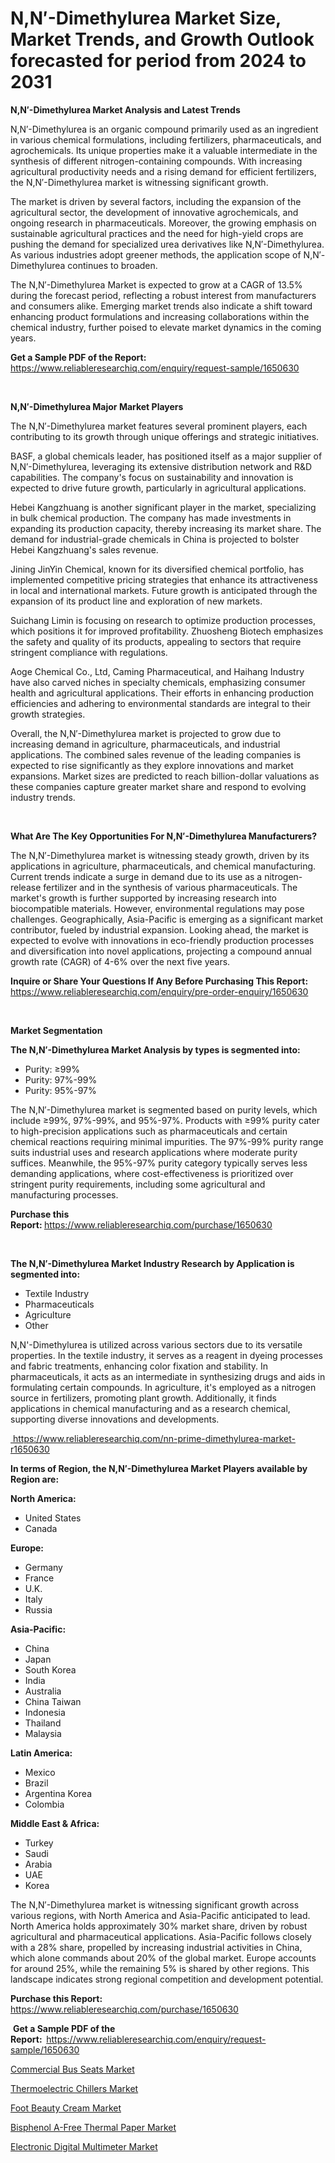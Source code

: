 <p><h1>N,N′-Dimethylurea Market Size, Market Trends, and Growth Outlook forecasted for period from 2024 to 2031</h1></p><p><strong>N,N′-Dimethylurea Market Analysis and Latest Trends</strong></p>
<p><p>N,N′-Dimethylurea is an organic compound primarily used as an ingredient in various chemical formulations, including fertilizers, pharmaceuticals, and agrochemicals. Its unique properties make it a valuable intermediate in the synthesis of different nitrogen-containing compounds. With increasing agricultural productivity needs and a rising demand for efficient fertilizers, the N,N′-Dimethylurea market is witnessing significant growth.</p><p>The market is driven by several factors, including the expansion of the agricultural sector, the development of innovative agrochemicals, and ongoing research in pharmaceuticals. Moreover, the growing emphasis on sustainable agricultural practices and the need for high-yield crops are pushing the demand for specialized urea derivatives like N,N′-Dimethylurea. As various industries adopt greener methods, the application scope of N,N′-Dimethylurea continues to broaden.</p><p>The N,N′-Dimethylurea Market is expected to grow at a CAGR of 13.5% during the forecast period, reflecting a robust interest from manufacturers and consumers alike. Emerging market trends also indicate a shift toward enhancing product formulations and increasing collaborations within the chemical industry, further poised to elevate market dynamics in the coming years.</p></p>
<p><strong>Get a Sample PDF of the Report:&nbsp;</strong> <a href="https://www.reliableresearchiq.com/enquiry/request-sample/1650630?utm_campaign=1087&utm_medium=2&utm_source=Github&utm_content=ia&utm_term=26092024&utm_id=nn-dimethylurea">https://www.reliableresearchiq.com/enquiry/request-sample/1650630</a></p>
<p>&nbsp;</p>
<p><strong>N,N′-Dimethylurea Major Market Players</strong></p>
<p><p>The N,N′-Dimethylurea market features several prominent players, each contributing to its growth through unique offerings and strategic initiatives.</p><p>BASF, a global chemicals leader, has positioned itself as a major supplier of N,N′-Dimethylurea, leveraging its extensive distribution network and R&D capabilities. The company's focus on sustainability and innovation is expected to drive future growth, particularly in agricultural applications.</p><p>Hebei Kangzhuang is another significant player in the market, specializing in bulk chemical production. The company has made investments in expanding its production capacity, thereby increasing its market share. The demand for industrial-grade chemicals in China is projected to bolster Hebei Kangzhuang's sales revenue.</p><p>Jining JinYin Chemical, known for its diversified chemical portfolio, has implemented competitive pricing strategies that enhance its attractiveness in local and international markets. Future growth is anticipated through the expansion of its product line and exploration of new markets.</p><p>Suichang Limin is focusing on research to optimize production processes, which positions it for improved profitability. Zhuosheng Biotech emphasizes the safety and quality of its products, appealing to sectors that require stringent compliance with regulations.</p><p>Aoge Chemical Co., Ltd, Caming Pharmaceutical, and Haihang Industry have also carved niches in specialty chemicals, emphasizing consumer health and agricultural applications. Their efforts in enhancing production efficiencies and adhering to environmental standards are integral to their growth strategies.</p><p>Overall, the N,N′-Dimethylurea market is projected to grow due to increasing demand in agriculture, pharmaceuticals, and industrial applications. The combined sales revenue of the leading companies is expected to rise significantly as they explore innovations and market expansions. Market sizes are predicted to reach billion-dollar valuations as these companies capture greater market share and respond to evolving industry trends.</p></p>
<p>&nbsp;</p>
<p><strong>What Are The Key Opportunities For N,N′-Dimethylurea Manufacturers?</strong></p>
<p><p>The N,N′-Dimethylurea market is witnessing steady growth, driven by its applications in agriculture, pharmaceuticals, and chemical manufacturing. Current trends indicate a surge in demand due to its use as a nitrogen-release fertilizer and in the synthesis of various pharmaceuticals. The market's growth is further supported by increasing research into biocompatible materials. However, environmental regulations may pose challenges. Geographically, Asia-Pacific is emerging as a significant market contributor, fueled by industrial expansion. Looking ahead, the market is expected to evolve with innovations in eco-friendly production processes and diversification into novel applications, projecting a compound annual growth rate (CAGR) of 4-6% over the next five years.</p></p>
<p><strong>Inquire or Share Your Questions If Any Before Purchasing This Report:</strong> <a href="https://www.reliableresearchiq.com/enquiry/pre-order-enquiry/1650630?utm_campaign=1087&utm_medium=2&utm_source=Github&utm_content=ia&utm_term=26092024&utm_id=nn-dimethylurea">https://www.reliableresearchiq.com/enquiry/pre-order-enquiry/1650630</a></p>
<p>&nbsp;</p>
<p><strong>Market Segmentation</strong></p>
<p><strong>The N,N′-Dimethylurea Market Analysis by types is segmented into:</strong></p>
<p><ul><li>Purity: ≥99%</li><li>Purity: 97%-99%</li><li>Purity: 95%-97%</li></ul></p>
<p><p>The N,N′-Dimethylurea market is segmented based on purity levels, which include ≥99%, 97%-99%, and 95%-97%. Products with ≥99% purity cater to high-precision applications such as pharmaceuticals and certain chemical reactions requiring minimal impurities. The 97%-99% purity range suits industrial uses and research applications where moderate purity suffices. Meanwhile, the 95%-97% purity category typically serves less demanding applications, where cost-effectiveness is prioritized over stringent purity requirements, including some agricultural and manufacturing processes.</p></p>
<p><strong>Purchase this Report:&nbsp;</strong><a href="https://www.reliableresearchiq.com/purchase/1650630?utm_campaign=1087&utm_medium=2&utm_source=Github&utm_content=ia&utm_term=26092024&utm_id=nn-dimethylurea">https://www.reliableresearchiq.com/purchase/1650630</a></p>
<p>&nbsp;</p>
<p><strong>The N,N′-Dimethylurea Market Industry Research by Application is segmented into:</strong></p>
<p><ul><li>Textile Industry</li><li>Pharmaceuticals</li><li>Agriculture</li><li>Other</li></ul></p>
<p><p>N,N'-Dimethylurea is utilized across various sectors due to its versatile properties. In the textile industry, it serves as a reagent in dyeing processes and fabric treatments, enhancing color fixation and stability. In pharmaceuticals, it acts as an intermediate in synthesizing drugs and aids in formulating certain compounds. In agriculture, it's employed as a nitrogen source in fertilizers, promoting plant growth. Additionally, it finds applications in chemical manufacturing and as a research chemical, supporting diverse innovations and developments.</p></p>
<p><a href="https://www.reliableresearchiq.com/nn-prime-dimethylurea-market-r1650630?utm_campaign=1087&utm_medium=2&utm_source=Github&utm_content=ia&utm_term=26092024&utm_id=nn-dimethylurea">&nbsp;https://www.reliableresearchiq.com/nn-prime-dimethylurea-market-r1650630</a></p>
<p><strong>In terms of Region, the N,N′-Dimethylurea Market Players available by Region are:</strong></p>
<p>
    <p> <strong> North America: </strong>
        <ul>
            <li>United States</li>
            <li>Canada</li>
        </ul>
        </p> 
    <p> <strong> Europe: </strong>
        <ul>
            <li>Germany</li>
            <li>France</li>
            <li>U.K.</li>
            <li>Italy</li>
            <li>Russia</li>
        </ul>
        </p> 
    <p> <strong> Asia-Pacific: </strong>
        <ul>
            <li>China</li>
            <li>Japan</li>
            <li>South Korea</li>
            <li>India</li>
            <li>Australia</li>
            <li>China Taiwan</li>
            <li>Indonesia</li>
            <li>Thailand</li>
            <li>Malaysia</li>
        </ul>
        </p> 
    <p> <strong> Latin America: </strong>
        <ul>
            <li>Mexico</li>
            <li>Brazil</li>
            <li>Argentina Korea</li>
            <li>Colombia</li>
        </ul>
        </p> 
    <p> <strong> Middle East & Africa: </strong>
        <ul>
            <li>Turkey</li>
            <li>Saudi</li>
            <li>Arabia</li>
            <li>UAE</li>
            <li>Korea</li>
        </ul>
    </p>
    </p>
<p><p>The N,N′-Dimethylurea market is witnessing significant growth across various regions, with North America and Asia-Pacific anticipated to lead. North America holds approximately 30% market share, driven by robust agricultural and pharmaceutical applications. Asia-Pacific follows closely with a 28% share, propelled by increasing industrial activities in China, which alone commands about 20% of the global market. Europe accounts for around 25%, while the remaining 5% is shared by other regions. This landscape indicates strong regional competition and development potential.</p></p>
<p><strong>Purchase this Report: </strong><a href="https://www.reliableresearchiq.com/purchase/1650630?utm_campaign=1087&utm_medium=2&utm_source=Github&utm_content=ia&utm_term=26092024&utm_id=nn-dimethylurea">https://www.reliableresearchiq.com/purchase/1650630</a></p>
<p>&nbsp;<strong>Get a Sample PDF of the Report:&nbsp;&nbsp;</strong><a href="https://www.reliableresearchiq.com/enquiry/request-sample/1650630?utm_campaign=1087&utm_medium=2&utm_source=Github&utm_content=ia&utm_term=26092024&utm_id=nn-dimethylurea">https://www.reliableresearchiq.com/enquiry/request-sample/1650630</a></p>
<p><strong></strong></p>
<p><p><a href="https://issuu.com/reportprime-2/docs/commercial-bus-seats-market-size-20_f202f848a21bb5?utm_campaign=1087&utm_medium=2&utm_source=Github&utm_content=ia&utm_term=26092024&utm_id=nn-dimethylurea">Commercial Bus Seats Market</a></p><p><a href="https://www.linkedin.com/pulse/booming-thermoelectric-chillers-market-sector-analysis-growth-prxnf?trackingId=9LNsRkdUTcq0QE0LpjerCw%3D%3D&utm_campaign=1087&utm_medium=2&utm_source=Github&utm_content=ia&utm_term=26092024&utm_id=nn-dimethylurea">Thermoelectric Chillers Market</a></p><p><a href="https://issuu.com/reportprime-2/docs/foot-beauty-cream-market-size-2030._048218946ba308?utm_campaign=1087&utm_medium=2&utm_source=Github&utm_content=ia&utm_term=26092024&utm_id=nn-dimethylurea">Foot Beauty Cream Market</a></p><p><a href="https://github.com/MCGEE-CRANECaitlyn/Market-Research-Report-List-1/blob/main/bisphenol-a-free-thermal-paper-market.md?utm_campaign=1087&utm_medium=2&utm_source=Github&utm_content=ia&utm_term=26092024&utm_id=nn-dimethylurea">Bisphenol A-Free Thermal Paper Market</a></p><p><a href="https://www.linkedin.com/pulse/electronic-digital-multimeter-market-forecasts-trends-impact-0mhof?trackingId=tdEs%2F3fpS2KS8oJ6QAGyPw%3D%3D&utm_campaign=1087&utm_medium=2&utm_source=Github&utm_content=ia&utm_term=26092024&utm_id=nn-dimethylurea">Electronic Digital Multimeter Market</a></p></p>